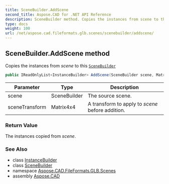 ```yaml
---
title: SceneBuilder.AddScene
second_title: Aspose.CAD for .NET API Reference
description: SceneBuilder method. Copies the instances from scene to this SceneBuilder
type: docs
weight: 100
url: /net/aspose.cad.fileformats.glb.scenes/scenebuilder/addscene/
---
```

## SceneBuilder.AddScene method

Copies the instances from *scene* to this [`SceneBuilder`](../)

```csharp
public IReadOnlyList<InstanceBuilder> AddScene(SceneBuilder scene, Matrix4x4 sceneTransform)
```

| Parameter | Type | Description |
| --- | --- | --- |
| scene | SceneBuilder | The source scene. |
| sceneTransform | Matrix4x4 | A transform to apply to *scene* before addition. |

### Return Value

The instances copied from *scene*.

### See Also

* class [InstanceBuilder](../../instancebuilder/)
* class [SceneBuilder](../)
* namespace [Aspose.CAD.FileFormats.GLB.Scenes](../../../aspose.cad.fileformats.glb.scenes/)
* assembly [Aspose.CAD](../../../)


